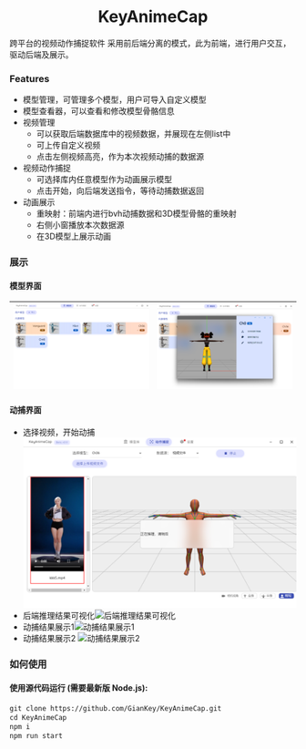 <h1 align="center">
KeyAnimeCap
</h1>

<p align="center">

</p>

跨平台的视频动作捕捉软件
采用前后端分离的模式，此为前端，进行用户交互，驱动后端及展示。



### Features

- 模型管理，可管理多个模型，用户可导入自定义模型
- 模型查看器，可以查看和修改模型骨骼信息
- 视频管理
  - 可以获取后端数据库中的视频数据，并展现在左侧list中
  - 可上传自定义视频
  - 点击左侧视频高亮，作为本次视频动捕的数据源
- 视频动作捕捉
  - 可选择库内任意模型作为动画展示模型
  - 点击开始，向后端发送指令，等待动捕数据返回
- 动画展示
  - 重映射：前端内进行bvh动捕数据和3D模型骨骼的重映射
  - 右侧小窗播放本次数据源 
  - 在3D模型上展示动画

### 展示
#### 模型界面

|![模型管理界面](screenshots/model.png)|![模型查看修改器](screenshots/FbxTab.png)|
|---------------|-----------------|


#### 动捕界面
- 选择视频，开始动捕![选择视频，开始动捕](screenshots/MocapStart.png)
- 后端推理结果可视化![后端推理结果可视化](screenshots/mocapResvideo1.gif)
- 动捕结果展示1![动捕结果展示1](screenshots/mocapResPlay.gif)
- 动捕结果展示2  ![动捕结果展示2](screenshots/mocapResPlay2.gif)




### 如何使用


#### 使用源代码运行 (需要最新版 Node.js):

```shell
git clone https://github.com/GianKey/KeyAnimeCap.git
cd KeyAnimeCap
npm i
npm run start
```


